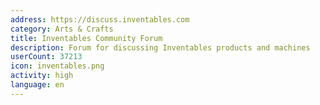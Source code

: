 ```yaml
---
address: https://discuss.inventables.com
category: Arts & Crafts
title: Inventables Community Forum
description: Forum for discussing Inventables products and machines
userCount: 37213
icon: inventables.png
activity: high
language: en
---
```

